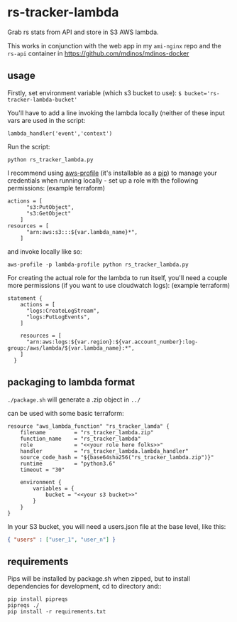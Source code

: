 # rs-tracker-lambda
Grab rs stats from API and store in S3 AWS lambda.

This works in conjunction with the web app in my `ami-nginx` repo and the `rs-api` container in https://github.com/mdinos/mdinos-docker

## usage

Firstly, set environment variable (which s3 bucket to use):
`$ bucket='rs-tracker-lambda-bucket'`

You'll have to add a line invoking the lambda locally (neither of these input vars are used in the script:
```
lambda_handler('event','context')
```

Run the script:
```
python rs_tracker_lambda.py
```

I recommend using [aws-profile](https://github.com/jrstarke/aws-profile) (it's installable as a [pip](https://pypi.org/project/aws-profile/)) to manage your credentials when running locally - set up a role with the following permissions: (example terraform)
```hcl
actions = [
      "s3:PutObject",
      "s3:GetObject"
    ]
resources = [
      "arn:aws:s3:::${var.lambda_name}*",
    ]
```

and invoke locally like so:

```shell
aws-profile -p lambda-profile python rs_tracker_lambda.py
```

For creating the actual role for the lambda to run itself, you'll need a couple more permissions (if you want to use cloudwatch logs): (example terraform)
```hcl
statement {
    actions = [
      "logs:CreateLogStream",
      "logs:PutLogEvents",
    ]

    resources = [
      "arn:aws:logs:${var.region}:${var.account_number}:log-group:/aws/lambda/${var.lambda_name}:*",
    ]
  }
```

## packaging to lambda format
`./package.sh` will generate a .zip object in `../`

can be used with some basic terraform:

```
resource "aws_lambda_function" "rs_tracker_lamda" {
    filename         = "rs_tracker_lambda.zip"
    function_name    = "rs_tracker_lambda"
    role             = "<<your role here folks>>"
    handler          = "rs_tracker_lambda.lambda_handler"
    source_code_hash = "${base64sha256("rs_tracker_lambda.zip")}"
    runtime          = "python3.6"
    timeout = "30"
  
    environment {
        variables = {
            bucket = "<<your s3 bucket>>"
        }
    }
}
```

In your S3 bucket, you will need a users.json file at the base level, like this:
```json
{ "users" : ["user_1", "user_n"] }
```

## requirements

Pips will be installed by package.sh when zipped, but to install dependencies for development, cd to directory and::
```
pip install pipreqs
pipreqs ./
pip install -r requirements.txt
```
